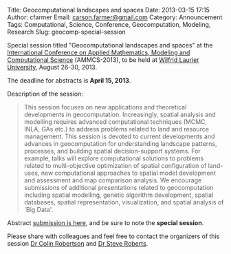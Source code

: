 Title: Geocomputational landscapes and spaces
Date: 2013-03-15 17:15
Author: cfarmer
Email: carson.farmer@gmail.com
Category: Announcement
Tags: Computational, Science, Conference, Geocomputation, Modeling, Research
Slug: geocomp-special-session

Special session titled "Geocomputational landscapes and spaces" at the
[International Conference on Applied Mathematics, Modeling and
Computational Science][ammcs] (AMMCS-2013), to be held at [Wilfrid Laurier
University][wilfrid], August 26-30, 2013.

The deadline for abstracts is **April 15, 2013**.

Description of the session:

> This session focuses on new applications and theoretical developments
> in geocomputation. Increasingly, spatial analysis and modelling
> requires advanced computational techniques (MCMC, INLA, GAs etc.) to
> address problems related to land and resource management. This session
> is devoted to current developments and advances in geocomputation for
> understanding landscape patterns, processes, and building spatial
> decision-support systems. For example, talks will explore
> computational solutions to problems related to multi-objective
> optimization of spatial configuration of land-uses, new computational
> approaches to spatial model development and assessment and map
> comparison analysis. We encourage submissions of additional
> presentations related to geocomputation including spatial modelling,
> genetic algorithm development, spatial databases, spatial
> representation, visualization, and spatial analysis of 'Big Data'.

Abstract [submission is here][], and be sure to note the **special session**.

Please share with colleagues and feel free to contact the organizers of
this session [Dr Colin Robertson][] and [Dr Steve Roberts][].

[ammcs]: http://www.ammcs2013.wlu.ca/
[wilfrid]: https://www.wlu.ca/
[submission is here]: http://www.ammcs2013.wlu.ca/submit-abstract.html
[Dr Colin Robertson]: mailto:crobertson@wlu.ca
[Dr Steve Roberts]: mailto:sroberts@wlu.ca
